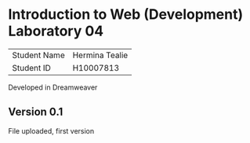 <h1>Introduction to Web (Development) Laboratory 04</h1>
<p>
  <table>
    <tr> <td> Student Name </td> <td> Hermina Tealie</td> </tr>
    <tr> <td> Student ID </td> <td> H10007813</td> </tr> </tr>
  </table>
  Developed in Dreamweaver
</p>
<h2>Version 0.1</h2>
<p>File uploaded, first version</p>
